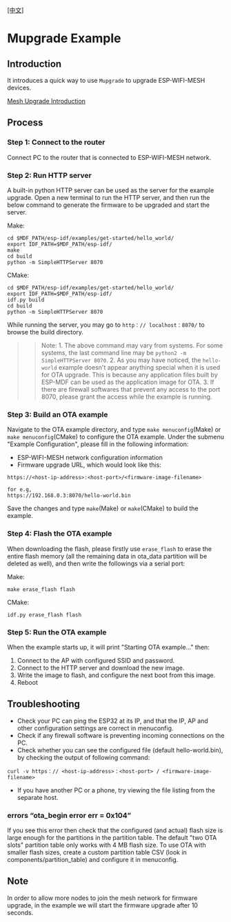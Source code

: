 [[中文]](./README_cn.md)

# Mupgrade Example

## Introduction

It introduces a quick way to use `Mupgrade` to upgrade ESP-WIFI-MESH devices.

[Mesh Upgrade Introduction](https://docs.espressif.com/projects/esp-mdf/en/latest/api-guides/mupgrade.html)

## Process

### Step 1: Connect to the router

Connect PC to the router that is connected to ESP-WIFI-MESH network.

### Step 2: Run HTTP server

A built-in python HTTP server can be used as the server for the example upgrade.
Open a new terminal to run the HTTP server, and then run the below command to generate the firmware to be upgraded and start the server.

Make:
```shell
cd $MDF_PATH/esp-idf/examples/get-started/hello_world/
export IDF_PATH=$MDF_PATH/esp-idf/
make
cd build
python -m SimpleHTTPServer 8070
```

CMake:
```shell
cd $MDF_PATH/esp-idf/examples/get-started/hello_world/
export IDF_PATH=$MDF_PATH/esp-idf/
idf.py build
cd build
python -m SimpleHTTPServer 8070
```

While running the server, you may go to `http：// localhost：8070/` to browse the build directory.

>> Note:
	1. The above command may vary from systems. For some systems, the last command line may be `python2 -m SimpleHTTPServer 8070`.
	2. As you may have noticed, the `hello-world` example doesn't appear anything special when it is used for OTA upgrade. This is because any application files built by ESP-MDF can be used as the application image for OTA.
	3. If there are firewall softwares that prevent any access to the port 8070, please grant the access while the example is running.

### Step 3: Build an OTA example

Navigate to the OTA example directory, and type `make menuconfig`(Make) or `make menuconfig`(CMake) to configure the OTA example. Under the submenu "Example Configuration", please fill in the following information:

* ESP-WIFI-MESH network configuration information
* Firmware upgrade URL, which would look like this:

```
https://<host-ip-address>:<host-port>/<firmware-image-filename>

for e.g,
https://192.168.0.3:8070/hello-world.bin
```
Save the changes and type `make`(Make) or `make`(CMake) to build the example.

### Step 4: Flash the OTA example

When downloading the flash, please firstly use `erase_flash` to erase the entire flash memory (all the remaining data in ota_data partition will be deleted as well), and then write the followings via a serial port:

Make:
```shell
make erase_flash flash
```

CMake:
```shell
idf.py erase_flash flash
```

### Step 5: Run the OTA example

When the example starts up, it will print "Starting OTA example..." then:

1. Connect to the AP with configured SSID and password.
2. Connect to the HTTP server and download the new image.
3. Write the image to flash, and configure the next boot from this image.
4. Reboot

## Troubleshooting

* Check your PC can ping the ESP32 at its IP, and that the IP, AP and other configuration settings are correct in menuconfig.
* Check if any firewall software is preventing incoming connections on the PC.
* Check whether you can see the configured file (default hello-world.bin), by checking the output of following command:

 ```
 curl -v https：// <host-ip-address>：<host-port> / <firmware-image-filename>
 ```

* If you have another PC or a phone, try viewing the file listing from the separate host.

### errors “ota_begin error err = 0x104”

If you see this error then check that the configured (and actual) flash size is large enough for the partitions in the partition table. The default "two OTA slots" partition table only works with 4 MB flash size. To use OTA with smaller flash sizes, create a custom partition table CSV (look in components/partition_table) and configure it in menuconfig.

## Note

In order to allow more nodes to join the mesh network for firmware upgrade, in the example we will start the firmware upgrade after 10 seconds.
